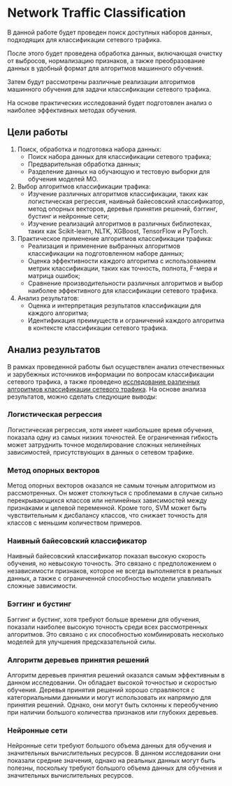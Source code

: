 
# Network Traffic Classification
В данной работе будет проведен поиск доступных наборов данных, подходящих для классификации
сетевого трафика. 

После этого будет проведена обработка данных, включающая очистку от выбросов, 
нормализацию признаков, а также преобразование данных в удобный формат для
алгоритмов машинного обучения. 

Затем будут рассмотрены различные реализации алгоритмов
машинного обучения для задачи классификации сетевого трафика. 

На основе практических исследований будет подготовлен анализ о 
наиболее эффективных методах обучения.

## Цели работы
1. Поиск, обработка и подготовка набора данных:
   * Поиск набора данных для классификации сетевого трафика; 
   * Предварительная обработка данных; 
   * Разделение данных на обучающую и тестовую выборки для обучения
   моделей МО.
2. Выбор алгоритмов классификации трафика:
   * Изучение различных алгоритмов классификации, таких как
   логистическая регрессия, наивный байесовский классификатор,
   метод опорных векторов, деревья принятия решений, бэггинг,
   бустинг и нейронные сети; 
   * Изучение реализаций алгоритмов в различных библиотеках,
   таких как Scikit-learn, NLTK, XGBoost, TensorFlow и PyTorch.
3. Практическое применение алгоритмов классификации трафика:
   * Реализация и применение выбранных алгоритмов классификации
   на подготовленном наборе данных; 
   * Оценка эффективности каждого алгоритма с использованием
   метрик классификации, таких как точность, полнота, F-мера и
   матрица ошибок;
   * Сравнение производительности различных алгоритмов и выбор
   наиболее эффективного для классификации сетевого трафика.
4. Анализ результатов:
   * Оценка и интерпретация результатов классификации для каждого
   алгоритма;
   * Идентификация преимуществ и ограничений каждого алгоритма
   в контексте классификации сетевого трафика.

## Анализ результатов
В рамках проведенной работы был осуществлен анализ отечественных и
зарубежных источников информации по вопросам классификации сетевого
трафика, а также проведено [исследование различных алгоритмов классификации
сетевого трафика](NIRS.ipynb). На основе анализа результатов, можно сделать следующие
выводы:

### Логистическая регрессия
Логистическая регрессия, хотя имеет наибольшее время обучения,
показала одну из самых низких точностей. Ее ограниченная гибкость может
затруднить точное моделирование сложных нелинейных зависимостей,
присутствующих в данных о сетевом трафике.

### Метод опорных векторов
Метод опорных векторов оказался не самым точным алгоритмом из
рассмотренных. Он может столкнуться с проблемами в случае сильно
перекрывающихся классов или нелинейных зависимостей между признаками и
целевой переменной. Кроме того, SVM может быть чувствительным к
дисбалансу классов, что снижает точность для классов с меньшим количеством
примеров.

### Наивный байесовский классификатор
Наивный байесовский классификатор показал высокую скорость
обучения, но невысокую точность. Это связано с предположением о
независимости признаков, которое не всегда выполняется в реальных данных, а
также с ограниченной способностью модели улавливать сложные зависимости.

### Бэггинг и бустинг
Бэггинг и бустинг, хотя требуют больше времени для обучения, показали
наиболее высокую точность среди всех рассмотренных алгоритмов. Это связано
с их способностью комбинировать несколько моделей для улучшения
предсказательной силы.

### Алгоритм деревьев принятия решений
Алгоритм деревьев принятия решений оказался самым эффективным в
данном исследовании. Он обладает высокой точностью и скоростью обучения.
Деревья принятия решений хорошо справляются с категориальными данными и
могут использовать их напрямую для принятия решений. Однако, они могут
быть склонны к переобучению при наличии большого количества признаков или
глубоких деревьев.

### Нейронные сети
Нейронные сети требуют большого объема данных для обучения и
значительных вычислительных ресурсов. В данном исследовании они показали
средние значения, однако на реальных данных могут быть полезны, поскольку
требуют большого объема данных для обучения и значительных
вычислительных ресурсов.
